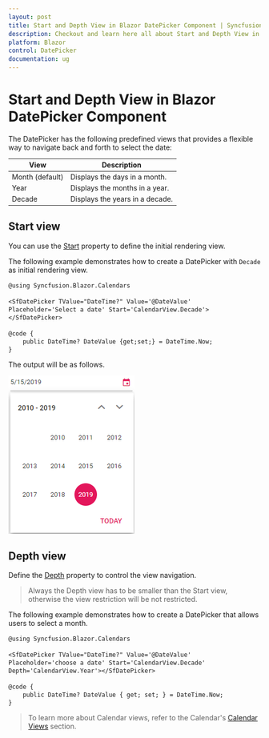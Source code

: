 ```yaml
---
layout: post
title: Start and Depth View in Blazor DatePicker Component | Syncfusion
description: Checkout and learn here all about Start and Depth View in Syncfusion Blazor DatePicker component and more.
platform: Blazor
control: DatePicker
documentation: ug
---
```


# Start and Depth View in Blazor DatePicker Component

The DatePicker has the following predefined views that provides a flexible way to navigate back and forth to select the date:

| **View** | **Description** |
| --- | --- |
| Month (default) | Displays the days in a month. |
| Year | Displays the months in a year. |
| Decade | Displays the years in a decade. |

## Start view

You can use the [Start](https://help.syncfusion.com/cr/blazor/Syncfusion.Blazor.Calendars.CalendarBase-1.html#Syncfusion_Blazor_Calendars_CalendarBase_1_Start) property to define the initial rendering view.

The following example demonstrates how to create a DatePicker with `Decade` as initial rendering view.

```cshtml
@using Syncfusion.Blazor.Calendars

<SfDatePicker TValue="DateTime?" Value='@DateValue' Placeholder='Select a date' Start='CalendarView.Decade'></SfDatePicker>

@code {
    public DateTime? DateValue {get;set;} = DateTime.Now;
}
```

The output will be as follows.

![datepicker](./images/view.png)

## Depth view

Define the [Depth](https://help.syncfusion.com/cr/blazor/Syncfusion.Blazor.Calendars.CalendarBase-1.html#Syncfusion_Blazor_Calendars_CalendarBase_1_Depth) property to control the view navigation.

> Always the Depth view has to be smaller than the Start view, otherwise the view restriction will be not restricted.

The following example demonstrates how to create a DatePicker that allows users to select a month.

```cshtml
@using Syncfusion.Blazor.Calendars

<SfDatePicker TValue="DateTime?" Value='@DateValue' Placeholder='choose a date' Start='CalendarView.Decade' Depth='CalendarView.Year'></SfDatePicker>

@code {
    public DateTime? DateValue { get; set; } = DateTime.Now;
}
```

> To learn more about Calendar views, refer to the Calendar's [Calendar Views](../calendar/calendar-views/) section.